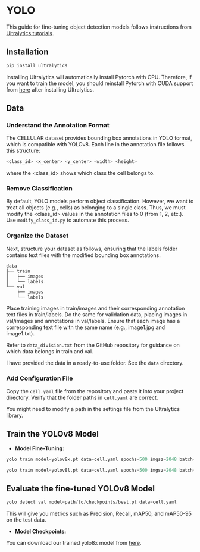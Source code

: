 # YOLO

This guide for fine-tuning object detection models follows instructions from [Ultralytics tutorials](https://docs.ultralytics.com/tasks/detect/).

## Installation

```bash
pip install ultralytics
```
Installing Ultralytics will automatically install Pytorch with CPU. Therefore, if you want to train the model, you should reinstall Pytorch with CUDA support from [here](https://pytorch.org/) after installing Ultralytics.

## Data
### Understand the Annotation Format 
The CELLULAR dataset provides bounding box annotations in YOLO format, which is compatible with YOLOv8. Each line in the annotation file follows this structure:
```bash
<class_id> <x_center> <y_center> <width> <height>
```
where the <class_id> shows which class the cell belongs to. 

### Remove Classification 
By default, YOLO models perform object classification. However, we want to treat all objects (e.g., cells) as belonging to a single class. Thus, we must modify the <class_id> values in the annotation files to 0 (from 1, 2, etc.). Use `modify_class_id.py` to automate this process.

### Organize the Dataset
Next, structure your dataset as follows, ensuring that the labels folder contains text files with the modified bounding box annotations. 

    data
    ├── train
    │   ├── images
    │   └── labels
    └── val
        ├── images
        └── labels

Place training images in train/images and their corresponding annotation text files in train/labels. Do the same for validation data, placing images in val/images and annotations in val/labels. Ensure that each image has a corresponding text file with the same name (e.g., image1.jpg and image1.txt).

Refer to `data_division.txt` from the GitHub repository for guidance on which data belongs in train and val. 

I have provided the data in a ready-to-use folder. See the `data` directory.

### Add Configuration File
Copy the `cell.yaml` file from the repository and paste it into your project directory. Verify that the folder paths in `cell.yaml` are correct.

You might need to modify a path in the settings file from the Ultralytics library.

## Train the YOLOv8 Model

- **Model Fine-Tuning:**

```python
yolo train model=yolov8x.pt data=cell.yaml epochs=500 imgsz=2048 batch=4
```
```python
yolo train model=yolov8l.pt data=cell.yaml epochs=500 imgsz=2048 batch=4
```

## Evaluate the fine-tuned YOLOv8 Model
  
```python
yolo detect val model=path/to/checkpoints/best.pt data=cell.yaml
```
This will give you metrics such as Precision, Recall, mAP50, and mAP50-95 on the test data.


- **Model Checkpoints:**

You can download our trained yolo8x model from [here](https://drive.google.com/drive/folders/1ns0jNeTzDgscYFeK1cU-nZG7AMwvMIKt?usp=sharing).
